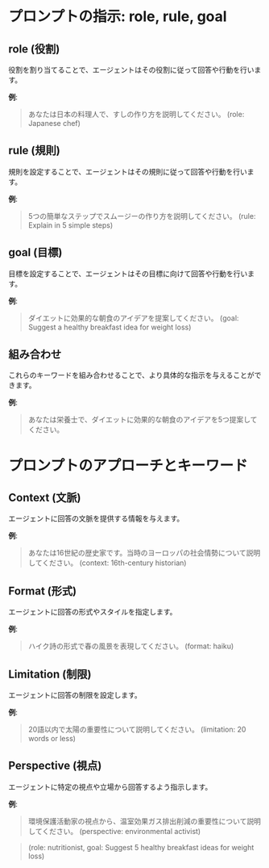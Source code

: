 # プロンプトの指示: role, rule, goal

## role (役割)
役割を割り当てることで、エージェントはその役割に従って回答や行動を行います。

**例**:
> あなたは日本の料理人で、すしの作り方を説明してください。
> (role: Japanese chef)

## rule (規則)
規則を設定することで、エージェントはその規則に従って回答や行動を行います。

**例**:
> 5つの簡単なステップでスムージーの作り方を説明してください。
> (rule: Explain in 5 simple steps)

## goal (目標)
目標を設定することで、エージェントはその目標に向けて回答や行動を行います。

**例**:
> ダイエットに効果的な朝食のアイデアを提案してください。
> (goal: Suggest a healthy breakfast idea for weight loss)

## 組み合わせ
これらのキーワードを組み合わせることで、より具体的な指示を与えることができます。

**例**:
> あなたは栄養士で、ダイエットに効果的な朝食のアイデアを5つ提案してください。

# プロンプトのアプローチとキーワード

## Context (文脈)
エージェントに回答の文脈を提供する情報を与えます。

**例**:
> あなたは16世紀の歴史家です。当時のヨーロッパの社会情勢について説明してください。
> (context: 16th-century historian)

## Format (形式)
エージェントに回答の形式やスタイルを指定します。

**例**:
> ハイク詩の形式で春の風景を表現してください。
> (format: haiku)

## Limitation (制限)
エージェントに回答の制限を設定します。

**例**:
> 20語以内で太陽の重要性について説明してください。
> (limitation: 20 words or less)

## Perspective (視点)
エージェントに特定の視点や立場から回答するよう指示します。

**例**:
> 環境保護活動家の視点から、温室効果ガス排出削減の重要性について説明してください。
> (perspective: environmental activist)

> (role: nutritionist, goal: Suggest 5 healthy breakfast ideas for weight loss)

